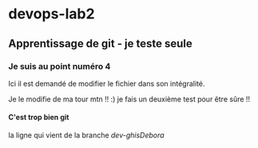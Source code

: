 # devops-lab2

## Apprentissage de git - je teste seule

### Je suis au point numéro 4

Ici il est demandé de modifier le fichier dans son intégralité.


Je le modifie de ma tour mtn !! :)
je fais un deuxième test pour être sûre !!

#### C'est trop bien git

la ligne qui vient de la branche *dev-ghisDebora*
